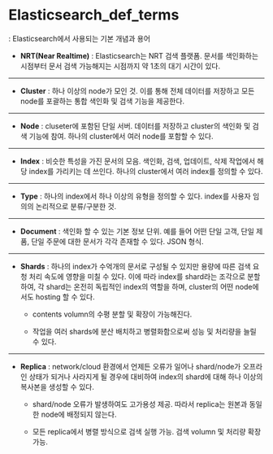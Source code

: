 # Elasticsearch_def_terms
: Elasticsearch에서 사용되는 기본 개념과 용어

* **NRT(Near Realtime)** : Elasticsearch는 NRT 검색 플랫폼. 문서를 색인화하는 시점부터 문서 검색 가능해지는 시점까지 약 1초의 대기 시간이 있다.
_ _ _

* **Cluster** : 하나 이상의 node가 모인 것. 이를 통해 전체 데이터를 저장하고 모든 node를 포괄하는 통합 색인화 및 검색 기능을 제공한다.
_ _ _

* **Node** : cluseter에 포함된 단일 서버. 데이터를 저장하고 cluster의 색인화 및 검색 기능에 참여. 하나의 cluster에서 여러 node를 포함할 수 있다.
_ _ _

* **Index** : 비슷한 특성을 가진 문서의 모음. 색인화, 검색, 업데이트, 삭제 작업에서 해당 index를 가리키는 데 쓰인다. 하나의 cluster에서 여러 index를 정의할 수 있다.
_ _ _

* **Type** : 하나의 index에서 하나 이상의 유형을 정의할 수 있다. index를 사용자 임의의 논리적으로 분류/구분한 것.
_ _ _

* **Document** : 색인화 할 수 있는 기본 정보 단위. 예를 들어 어떤 단일 고객, 단일 제품, 단일 주문에 대한 문서가 각각 존재할 수 있다. JSON 형식.
_ _ _

* **Shards** : 하나의 index가 수억개의 문서로 구성될 수 있지만 용량에 따른 검색 요청 처리 속도에 영향을 미칠 수 있다. 이에 따라 index를 shard라는 조각으로 분할하여, 각 shard는 온전히 독립적인 index의 역할을 하며, cluster의 어떤 node에서도 hosting 할 수 있다.
	- contents volumn의 수평 분할 및 확장이 가능해진다.
	- 작업을 여러 shards에 분산 배치하고 병렬화함으로써 성능 및 처리량을 늘릴 수 있다.
_ _ _

* **Replica** : network/cloud 환경에서 언제든 오류가 일어나 shard/node가 오프라인 상태가 되거나 사라지게 될 경우에 대비하여 index의 shard에 대해 하나 이상의 복사본을 생성할 수 있다.
	- shard/node 오류가 발생하여도 고가용성 제공. 따라서 replica는 원본과 동일한 node에 배정되지 않는다.
	- 모든 replica에서 병렬 방식으로 검색 실행 가능. 검색 volumn 및 처리량 확장 가능.

